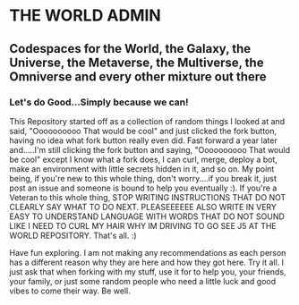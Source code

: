 # THE WORLD ADMIN

## Codespaces for the World, the Galaxy, the Universe, the Metaverse, the Multiverse, the Omniverse and every other mixture out there
### Let's do Good...Simply because we can!

This Repository started off as a collection of random things I looked at and said, "Oooooooooo That would be cool" and just clicked the fork button, having no idea what fork button really even did. Fast forward a year later and.....I'm still clicking the fork button and saying, "Oooooooooo That would be cool" except I know what a fork does, I can curl, merge, deploy a bot, make an environment with little secrets hidden in it, and so on. My point being, if you're new to this whole thing, don't worry....if you break it, just post an issue and someone is bound to help you eventually :). If you're a Veteran to this whole thing, STOP WRITING INSTRUCTIONS THAT DO NOT CLEARLY SAY WHAT TO DO NEXT. PLEASEEEEEE ALSO WRITE IN VERY EASY TO UNDERSTAND LANGUAGE WITH WORDS THAT DO NOT SOUND LIKE I NEED TO CURL MY HAIR WHY IM DRIVING TO GO SEE J5 AT THE WORLD REPOSITORY. That's all. :)

Have fun exploring. I am not making any recommendations as each person has a different reason why they are here and how they got here. Try it all. I just ask that when forking with my stuff, use it for to help you, your friends, your family, or just some random people who need a little luck and good vibes to come their way. Be well.
